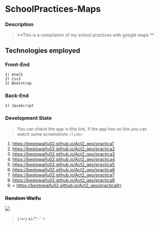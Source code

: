 # SchoolPractices-Maps

### Description
> **This is a compilation of my school practices with google maps **

## Technologies employed

### Front-End
	
	1) Html5
    2) Css3
    3) Bootstrap
	

### Back-End

	1) JavaScript
   


### Development State

> You can check the app in this link, if the app has no link you can watch some screenshots
`<link>`
1. <https://bestowaifu02.github.io/Act2_geo/practica1>
2. <https://bestowaifu02.github.io/Act2_geo/practica2>
3. <https://bestowaifu02.github.io/Act2_geo/practica3>
4. <https://bestowaifu02.github.io/Act2_geo/practica4>
5. <https://bestowaifu02.github.io/Act2_geo/practica5>
6. <https://bestowaifu02.github.io/Act2_geo/practica6>
7. <https://bestowaifu02.github.io/Act2_geo/practica7>
8. <https://bestowaifu02.github.io/Act2_geo/practica8>
9. <
https://bestowaifu02.github.io/Act2_geo/practica9>


### <s>Random Waifu</s>

![](https://i.imgur.com/2jHLjG7.png)

> (ﾉ◕ヮ◕)ﾉ*:･ﾟ✧

